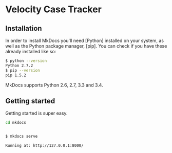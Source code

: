 # Velocity Case Tracker

## Installation

In order to install MkDocs you'll need [Python] installed on your system, as
well as the Python package manager, [pip]. You can check if you have these
already installed like so:

```bash
$ python --version
Python 2.7.2
$ pip --version
pip 1.5.2
```

MkDocs supports Python 2.6, 2.7, 3.3 and 3.4.

## Getting started

Getting started is super easy.

```bash
cd mkdocs


$ mkdocs serve

Running at: http://127.0.0.1:8000/
```

